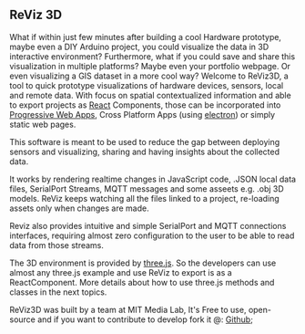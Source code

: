 ## ReViz 3D

What if within just few minutes after building a cool Hardware prototype, maybe even a DIY Arduino project, you could visualize the data in 3D interactive environment? Furthermore, what if you could save and share this visualization in multiple platforms? Maybe even your portfolio webpage. Or even visualizing a GIS dataset in a more cool way?
Welcome to ReViz3D, a tool to quick prototype visualizations of hardware devices, sensors, local and remote data. With focus on spatial contextualized information and able to export projects as [React](https://reactjs.org) Components, those can be incorporated into [Progressive Web Apps](https://developers.google.com/web/progressive-web-apps/), Cross Platform Apps (using [electron](https://electronjs.org)) or simply static web pages.

This software is meant to be used to reduce the gap between deploying sensors and visualizing, sharing and having insights about the collected data. 

It works by rendering realtime changes in JavaScript code, .JSON local data files, SerialPort Streams, MQTT messages and some asseets e.g. .obj 3D models. ReViz keeps watching all the files linked to a project, re-loading assets only when changes are made.

Reviz also provides intuitive and simple SerialPort and MQTT connections interfaces, requiring almost zero configuration to the user to be able to read data from those streams.

The 3D environment is provided by [three.js](http://threejs.org). So the developers can use almost any three.js example and use ReViz to export is as a ReactComponent. More details about how to use three.js methods and classes in the next topics.

ReViz3D was built by a team at MIT Media Lab, It's Free to use, open-source and if you want to contribute to develop fork it @: [Github](https://github.com/lucascassiano/reViz3d);

<!--
Maybe I will move this intro the a simple standalone page. And put something more technical here. idk. -Lucas
-->